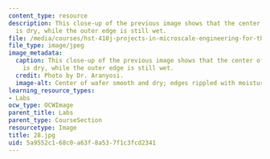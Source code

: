 ```yaml
---
content_type: resource
description: This close-up of the previous image shows that the center of the wafer
  is dry, while the outer edge is still wet.
file: /media/courses/hst-410j-projects-in-microscale-engineering-for-the-life-sciences-spring-2007/5a9552c168c0a63f8a537f1c3fcd2341_28.jpg
file_type: image/jpeg
image_metadata:
  caption: This close-up of the previous image shows that the center of the wafer
    is dry, while the outer edge is still wet.
  credit: Photo by Dr. Aranyosi.
  image-alt: Center of wafer smooth and dry; edges rippled with moisture.
learning_resource_types:
- Labs
ocw_type: OCWImage
parent_title: Labs
parent_type: CourseSection
resourcetype: Image
title: 28.jpg
uid: 5a9552c1-68c0-a63f-8a53-7f1c3fcd2341
---
```

